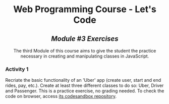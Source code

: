 <h1 align=center>
	<b>Web Programming Course - Let's Code</b>
</h1>

<h2 align=center>
	 <i>Module #3 Exercises</i>
</h2>

<p align=center>
  The third Module of this course aims to give the student the practice necessary in creating and manipulating classes in JavaScript. 
</p>

<h3>
	 <b>Activity 1</b>
</h3>

Recriate the basic functionality of an 'Uber' app (create user, start and end rides, pay, etc.). Create at least three different classes to do so: Uber, Driver and Passenger.
This is a practice exercise, no grading needed. To check the code on browser, access [its codesandbox repository](https://codesandbox.io/s/santandercoders-web-activity-module-3-4e3qz?file=/index.html).
